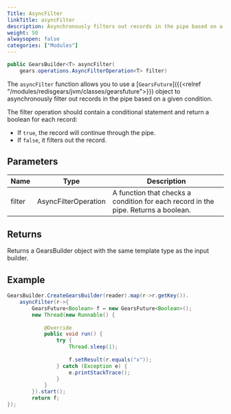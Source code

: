 ```yaml
---
Title: AsyncFilter
linkTitle: asyncFilter
description: Asynchronously filters out records in the pipe based on a given condition.
weight: 50
alwaysopen: false
categories: ["Modules"]
---
```


```java
public GearsBuilder<T> asyncFilter​(
    gears.operations.AsyncFilterOperation<T> filter)
```

The `asyncFilter` function allows you to use a [`GearsFuture`]({{<relref "/modules/redisgears/jvm/classes/gearsfuture">}}) object to asynchronously filter out records in the pipe based on a given condition.

The filter operation should contain a conditional statement and return a boolean for each record:
- If `true`, the record will continue through the pipe. 
- If `false`, it filters out the record.

## Parameters

| Name | Type | Description |
|------|------|-------------|
| filter | AsyncFilterOperation<T> | A function that checks a condition for each record in the pipe. Returns a boolean. |

## Returns

Returns a GearsBuilder object with the same template type as the input builder.

## Example

```java
GearsBuilder.CreateGearsBuilder(reader).map(r->r.getKey()).
	asyncFilter(r->{
		GearsFuture<Boolean> f = new GearsFuture<Boolean>();
		new Thread(new Runnable() {
				
			@Override
			public void run() {
				try {
					Thread.sleep(1);
						
					f.setResult(r.equals("x"));
				} catch (Exception e) {
					e.printStackTrace();
				}					
			}
		}).start();
		return f;
});
```